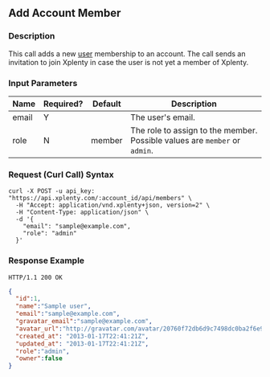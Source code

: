 ## Add Account Member

### Description
This call adds a new [user](https://github.com/xplenty/xplenty-api-doc-v2/blob/master/resources/user.md) membership to an account. The call sends an invitation to join Xplenty in case the user is not yet a member of Xplenty. 

### Input Parameters

|Name|Required?|Default|Description|
|----|---------|-------|-----------|
email|Y| |The user's email.
role|N|member|The role to assign to the member. Possible values are `member` or `admin`.

### Request (Curl Call) Syntax
```shell
curl -X POST -u api_key: "https://api.xplenty.com/:account_id/api/members" \
  -H "Accept: application/vnd.xplenty+json, version=2" \
  -H "Content-Type: application/json" \
  -d '{
    "email": "sample@example.com",
    "role": "admin"
  }'
```

### Response Example
```HTTP
HTTP/1.1 200 OK
```

```json
{
  "id":1,
  "name":"Sample user",
  "email":"sample@example.com",
  "gravatar_email":"sample@example.com",
  "avatar_url":"http://gravatar.com/avatar/20760f72db6d9c7498dc0ba2f6e95fba.png?d=retro&s=140",
  "created_at": "2013-01-17T22:41:21Z",
  "updated_at": "2013-01-17T22:41:21Z",
  "role":"admin",
  "owner":false
}
```
